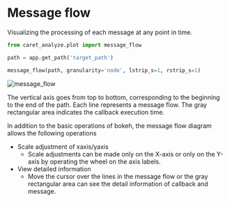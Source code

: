 # Message flow

Visualizing the processing of each message at any point in time.

```python
from caret_analyze.plot import message_flow

path = app.get_path('target_path')

message_flow(path, granularity='node', lstrip_s=1, rstrip_s=1)
```

![message_flow](../imgs/message_flow_sample.png)

The vertical axis goes from top to bottom, corresponding to the beginning to the end of the path.
Each line represents a message flow. The gray rectangular area indicates the callback execution time.

In addition to the basic operations of bokeh, the message flow diagram allows the following operations

- Scale adjustment of xaxis/yaxis
  - Scale adjustments can be made only on the X-axis or only on the Y-axis by operating the wheel on the axis labels.
- View detailed information
  - Move the cursor over the lines in the message flow or the gray rectangular area can see the detail information of callback and message.
